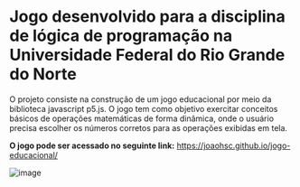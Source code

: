 # Jogo desenvolvido para a disciplina de lógica de programação na Universidade Federal do Rio Grande do Norte

O projeto consiste na construção de um jogo educacional por meio da biblioteca javascript p5.js. O jogo tem como objetivo exercitar conceitos básicos de operações matemáticas de forma dinâmica, onde o usuário precisa escolher os números corretos para as operações exibidas em tela.

**O jogo pode ser acessado no seguinte link:** https://joaohsc.github.io/jogo-educacional/

![image](https://github.com/joaohsc/jogo-educacional/assets/54297750/010acf8c-850e-4c1c-9b1b-69f14e44d1c4)


